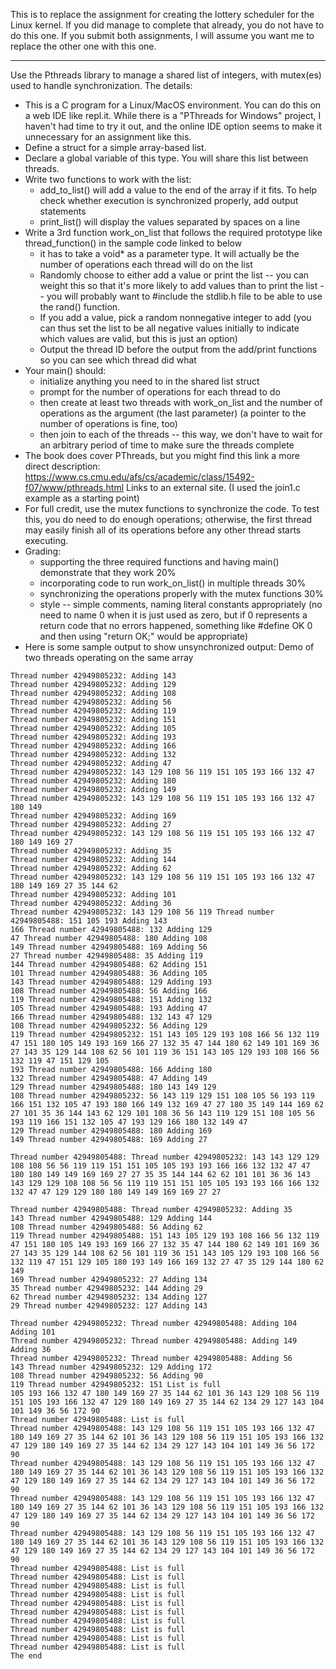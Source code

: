 This is to replace the assignment for creating the lottery scheduler for the Linux kernel. If you did manage to complete that already, you do not have to do this one. If you submit both assignments, I will assume you want me to replace the other one with this one.

- - - -

Use the Pthreads library to manage a shared list of integers, with mutex(es) used to handle synchronization. The details:

* This is a C program for a Linux/MacOS environment. You can do this on a web IDE like repl.it. While there is a "PThreads for Windows" project, I haven't had time to try it out, and the online IDE option seems to make it unnecessary for an assignment like this.
* Define a struct for a simple array-based list. 
* Declare a global variable of this type. You will share this list between threads. 
* Write two functions to work with the list:
  * add_to_list() will add a value to the end of the array if it fits. To help check whether execution is synchronized properly, add output statements
  * print_list() will display the values separated by spaces on a line
* Write a 3rd function work_on_list that follows the required prototype like thread_function() in the sample code linked to below
  * it has to take a void* as a parameter type. It will actually be the number of operations each thread will do on the list
  * Randomly choose to either add a value or print the list -- you can weight this so that it's more likely to add values than to print the list -- you will probably want to #include the stdlib.h file to be able to use the rand() function.
  * If you add a value, pick a random nonnegative integer to add (you can thus set the list to be all negative values initially to indicate which values are valid, but this is just an option)
  * Output the thread ID before the output from the add/print functions so you can see which thread did what
* Your main() should:
  * initialize anything you need to in the shared list struct
  * prompt for the number of operations for each thread to do
  * then create at least two threads with work_on_list and the number of operations as the argument (the last parameter) (a pointer to the number of operations is fine, too)
  * then join to each of the threads -- this way, we don't have to wait for an arbitrary period of time to make sure the threads complete 
* The book does cover PThreads, but you might find this link a more direct description: https://www.cs.cmu.edu/afs/cs/academic/class/15492-f07/www/pthreads.html Links to an external site. (I used the join1.c example as a starting point)
* For full credit, use the mutex functions to synchronize the code. To test this, you do need to do enough operations; otherwise, the first thread may easily finish all of its operations before any other thread starts executing.
* Grading:
  * supporting the three required functions and having main() demonstrate that they work 20%
  * incorporating code to run work_on_list() in multiple threads 30%
  * synchronizing the operations properly with the mutex functions 30%
  * style -- simple comments, naming literal constants appropriately (no need to name 0 when it is just used as zero, but if 0 represents a return code that no errors happened, something like #define OK 0 and then using "return OK;" would be appropriate)
* Here is some sample output to show unsynchronized output:
Demo of two threads operating on the same array

```How many operations do you want each thread to do on the list? 40
Thread number 42949805232: Adding 143
Thread number 42949805232: Adding 129
Thread number 42949805232: Adding 108
Thread number 42949805232: Adding 56
Thread number 42949805232: Adding 119
Thread number 42949805232: Adding 151
Thread number 42949805232: Adding 105
Thread number 42949805232: Adding 193
Thread number 42949805232: Adding 166
Thread number 42949805232: Adding 132
Thread number 42949805232: Adding 47
Thread number 42949805232: 143 129 108 56 119 151 105 193 166 132 47
Thread number 42949805232: Adding 180
Thread number 42949805232: Adding 149
Thread number 42949805232: 143 129 108 56 119 151 105 193 166 132 47 180 149
Thread number 42949805232: Adding 169
Thread number 42949805232: Adding 27
Thread number 42949805232: 143 129 108 56 119 151 105 193 166 132 47 180 149 169 27
Thread number 42949805232: Adding 35
Thread number 42949805232: Adding 144
Thread number 42949805232: Adding 62
Thread number 42949805232: 143 129 108 56 119 151 105 193 166 132 47 180 149 169 27 35 144 62
Thread number 42949805232: Adding 101
Thread number 42949805232: Adding 36
Thread number 42949805232: 143 129 108 56 119 Thread number 42949805488: 151 105 193 Adding 143
166 Thread number 42949805488: 132 Adding 129
47 Thread number 42949805488: 180 Adding 108
149 Thread number 42949805488: 169 Adding 56
27 Thread number 42949805488: 35 Adding 119
144 Thread number 42949805488: 62 Adding 151
101 Thread number 42949805488: 36 Adding 105
143 Thread number 42949805488: 129 Adding 193
108 Thread number 42949805488: 56 Adding 166
119 Thread number 42949805488: 151 Adding 132
105 Thread number 42949805488: 193 Adding 47
166 Thread number 42949805488: 132 143 47 129
108 Thread number 42949805232: 56 Adding 129
119 Thread number 42949805232: 151 143 105 129 193 108 166 56 132 119 47 151 180 105 149 193 169 166 27 132 35 47 144 180 62 149 101 169 36 27 143 35 129 144 108 62 56 101 119 36 151 143 105 129 193 108 166 56 132 119 47 151 129 105
193 Thread number 42949805488: 166 Adding 180
132 Thread number 42949805488: 47 Adding 149
129 Thread number 42949805488: 180 143 149 129
108 Thread number 42949805232: 56 143 119 129 151 108 105 56 193 119 166 151 132 105 47 193 180 166 149 132 169 47 27 180 35 149 144 169 62 27 101 35 36 144 143 62 129 101 108 36 56 143 119 129 151 108 105 56 193 119 166 151 132 105 47 193 129 166 180 132 149 47
129 Thread number 42949805488: 180 Adding 169
149 Thread number 42949805488: 169 Adding 27

Thread number 42949805488: Thread number 42949805232: 143 143 129 129 108 108 56 56 119 119 151 151 105 105 193 193 166 166 132 132 47 47 180 180 149 149 169 169 27 27 35 35 144 144 62 62 101 101 36 36 143 143 129 129 108 108 56 56 119 119 151 151 105 105 193 193 166 166 132 132 47 47 129 129 180 180 149 149 169 169 27 27

Thread number 42949805488: Thread number 42949805232: Adding 35
143 Thread number 42949805488: 129 Adding 144
108 Thread number 42949805488: 56 Adding 62
119 Thread number 42949805488: 151 143 105 129 193 108 166 56 132 119 47 151 180 105 149 193 169 166 27 132 35 47 144 180 62 149 101 169 36 27 143 35 129 144 108 62 56 101 119 36 151 143 105 129 193 108 166 56 132 119 47 151 129 105 180 193 149 166 169 132 27 47 35 129 144 180 62 149
169 Thread number 42949805232: 27 Adding 134
35 Thread number 42949805232: 144 Adding 29
62 Thread number 42949805232: 134 Adding 127
29 Thread number 42949805232: 127 Adding 143

Thread number 42949805232: Thread number 42949805488: Adding 104
Adding 101
Thread number 42949805232: Thread number 42949805488: Adding 149
Adding 36
Thread number 42949805232: Thread number 42949805488: Adding 56
143 Thread number 42949805232: 129 Adding 172
108 Thread number 42949805232: 56 Adding 90
119 Thread number 42949805232: 151 List is full
105 193 166 132 47 180 149 169 27 35 144 62 101 36 143 129 108 56 119 151 105 193 166 132 47 129 180 149 169 27 35 144 62 134 29 127 143 104 101 149 36 56 172 90
Thread number 42949805488: List is full
Thread number 42949805488: 143 129 108 56 119 151 105 193 166 132 47 180 149 169 27 35 144 62 101 36 143 129 108 56 119 151 105 193 166 132 47 129 180 149 169 27 35 144 62 134 29 127 143 104 101 149 36 56 172 90
Thread number 42949805488: 143 129 108 56 119 151 105 193 166 132 47 180 149 169 27 35 144 62 101 36 143 129 108 56 119 151 105 193 166 132 47 129 180 149 169 27 35 144 62 134 29 127 143 104 101 149 36 56 172 90
Thread number 42949805488: 143 129 108 56 119 151 105 193 166 132 47 180 149 169 27 35 144 62 101 36 143 129 108 56 119 151 105 193 166 132 47 129 180 149 169 27 35 144 62 134 29 127 143 104 101 149 36 56 172 90
Thread number 42949805488: 143 129 108 56 119 151 105 193 166 132 47 180 149 169 27 35 144 62 101 36 143 129 108 56 119 151 105 193 166 132 47 129 180 149 169 27 35 144 62 134 29 127 143 104 101 149 36 56 172 90
Thread number 42949805488: List is full
Thread number 42949805488: List is full
Thread number 42949805488: List is full
Thread number 42949805488: List is full
Thread number 42949805488: List is full
Thread number 42949805488: List is full
Thread number 42949805488: List is full
Thread number 42949805488: List is full
Thread number 42949805488: List is full
Thread number 42949805488: List is full
The end
```
